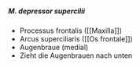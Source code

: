 ##### M. depressor supercilii
*   Processus frontalis ([[Maxilla]])
*   Arcus superciliaris ([[Os frontale]])
*   Augenbraue (medial)
*   Zieht die Augenbrauen nach unten
